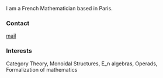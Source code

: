 
I am a French Mathematician based in Paris.

### Contact

[mail](mailto:sophiedespalungue@hotmail.fr)

### Interests

Category Theory, Monoidal Structures, E_n algebras, Operads, Formalization of mathematics
